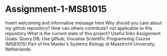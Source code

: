 # Assignment-1-MSB1015
Insert welcoming and informative message here
Why should you care about my github repository?
How can others contribute? not applicable to this repository
What is the current state of this project?
Useful links
Assignment Goals: Query DB; Use github; Visualise
Scientific Programming Course (MSB1015) Part of the Master's Systems Biology at Maastricht University, Netherlands.
